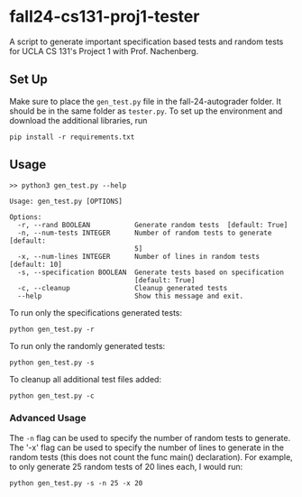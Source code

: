 # fall24-cs131-proj1-tester
A script to generate important specification based tests and random tests for UCLA CS 131's Project 1 with Prof. Nachenberg.

## Set Up
Make sure to place the `gen_test.py` file in the fall-24-autograder folder. It should be in the same folder as `tester.py`. To set up the environment and download the additional libraries, run
```
pip install -r requirements.txt
```

## Usage
```linux
>> python3 gen_test.py --help

Usage: gen_test.py [OPTIONS]

Options:
  -r, --rand BOOLEAN           Generate random tests  [default: True]
  -n, --num-tests INTEGER      Number of random tests to generate  [default:
                               5]
  -x, --num-lines INTEGER      Number of lines in random tests  [default: 10]
  -s, --specification BOOLEAN  Generate tests based on specification
                               [default: True]
  -c, --cleanup                Cleanup generated tests
  --help                       Show this message and exit.
```

To run only the specifications generated tests:
```linux
python gen_test.py -r
```

To run only the randomly generated tests:
```linux
python gen_test.py -s
```

To cleanup all additional test files added:
```linux
python gen_test.py -c
```

### Advanced Usage
The `-n` flag can be used to specify the number of random tests to generate. The '-x' flag can be used to specify the number of lines to generate in the random tests (this does not count the func main() declaration). For example, to only generate 25 random tests of 20 lines each, I would run:
```linux
python gen_test.py -s -n 25 -x 20
```
